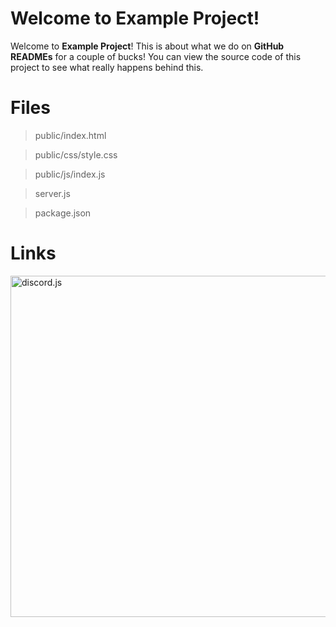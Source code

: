 # Welcome to Example Project!

Welcome to **Example Project**! This is about what we do on **GitHub READMEs** for a couple of bucks! You can view the source code of this project to see what really happens behind this.

# Files

> public/index.html

> public/css/style.css

> public/js/index.js

> server.js

> package.json

# Links

<a href="https://discord.gg/ERg2DeKT8Y"><img src="https://img.shields.io/discord/806516619676221500?label=Discord" width="546" alt="discord.js" /></a>
